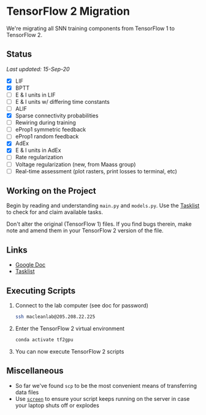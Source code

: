# TensorFlow 2 Migration

We're migrating all SNN training components from TensorFlow 1 to TensorFlow 2.

## Status

_Last updated: 15-Sep-20_

- [x] LIF
- [x] BPTT
- [ ] E & I units in LIF
- [ ] E & I units w/ differing time constants
- [ ] ALIF
- [X] Sparse connectivity probabilities
- [ ] Rewiring during training
- [ ] eProp1 symmetric feedback
- [ ] eProp1 random feedback
- [X] AdEx
- [X] E & I units in AdEx
- [ ] Rate regularization
- [ ] Voltage regularization (new, from Maass group)
- [ ] Real-time assessment (plot rasters, print losses to terminal, etc)

## Working on the Project

Begin by reading and understanding `main.py` and `models.py`. Use the 
[Tasklist](https://rb.gy/zuscx6) to check for and claim available tasks.

Don't alter the original (TensorFlow 1) files. If you find bugs therein, make
note and amend them in your TensorFlow 2 version of the file.

## Links

- [Google Doc](rb.gy/gpcgz4)
- [Tasklist](https://rb.gy/zuscx6)

## Executing Scripts

1. Connect to the lab computer (see doc for password)
    ```bash
    ssh macleanlab@205.208.22.225
    ```
2. Enter the TensorFlow 2 virtual environment
    ```bash
    conda activate tf2gpu
    ```
3. You can now execute TensorFlow 2 scripts

## Miscellaneous
- So far we've found `scp` to be the most convenient means of transferring data 
  files
- Use [`screen`](https://linuxize.com/post/how-to-use-linux-screen/) to ensure
  your script keeps running on the server in case your laptop shuts off or 
  explodes
